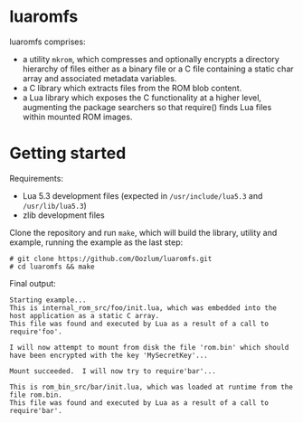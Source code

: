 # luaromfs
luaromfs comprises:
- a utility `mkrom`, which compresses and optionally encrypts a directory hierarchy of files either as a binary file or a C file containing a static char array and associated metadata variables.
- a C library which extracts files from the ROM blob content.
- a Lua library which exposes the C functionality at a higher level, augmenting the package searchers so that require() finds Lua files within mounted ROM images.

# Getting started
Requirements:
- Lua 5.3 development files (expected in `/usr/include/lua5.3` and `/usr/lib/lua5.3`)
- zlib development files

Clone the repository and run `make`, which will build the library, utility and example, running the example as the last step:
```
# git clone https://github.com/Oozlum/luaromfs.git
# cd luaromfs && make
```
Final output:
```
Starting example...
This is internal_rom_src/foo/init.lua, which was embedded into the host application as a static C array.
This file was found and executed by Lua as a result of a call to require'foo'.

I will now attempt to mount from disk the file 'rom.bin' which should have been encrypted with the key 'MySecretKey'...

Mount succeeded.  I will now try to require'bar'...

This is rom_bin_src/bar/init.lua, which was loaded at runtime from the file rom.bin.
This file was found and executed by Lua as a result of a call to require'bar'.
```
